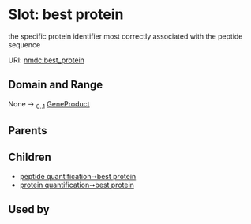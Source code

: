 
# Slot: best protein


the specific protein identifier most correctly associated with the peptide sequence

URI: [nmdc:best_protein](https://microbiomedata/meta/best_protein)


## Domain and Range

None &#8594;  <sub>0..1</sub> [GeneProduct](GeneProduct.md)

## Parents


## Children

 *  [peptide quantification➞best protein](peptide_quantification_best_protein.md)
 *  [protein quantification➞best protein](protein_quantification_best_protein.md)

## Used by

